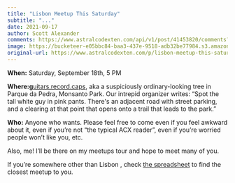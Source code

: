 ```yaml
---
title: "Lisbon Meetup This Saturday"
subtitle: "..."
date: 2021-09-17
author: Scott Alexander
comments: https://www.astralcodexten.com/api/v1/post/41453820/comments?&all_comments=true
image: https://bucketeer-e05bbc84-baa3-437e-9518-adb32be77984.s3.amazonaws.com/public/images/b5267c5f-f301-40b0-89bb-72637543fa39_282x178.jpeg
original-url: https://www.astralcodexten.com/p/lisbon-meetup-this-saturday
---
```

**When:** Saturday, September 18th, 5 PM

**Where:[g](https://what3words.com/guitars.record.caps)**[uitars.record.caps](https://what3words.com/guitars.record.caps), aka a suspiciously ordinary-looking tree in Parque da Pedra, Monsanto Park. Our intrepid organizer writes: “Spot the tall white guy in pink pants. There's an adjacent road with street parking, and a clearing at that point that opens onto a trail that leads to the park.”

**Who:** Anyone who wants. Please feel free to come even if you feel awkward about it, even if you’re not “the typical ACX reader”, even if you’re worried people won’t like you, etc.

Also, me! I’ll be there on my meetups tour and hope to meet many of you.

If you’re somewhere other than Lisbon , check [the spreadsheet](https://docs.google.com/spreadsheets/d/e/2PACX-1vTsSMKpBkT5y4yOIcUYqKGzuyZ7jdZTKSrp-bASqY6Y5VV0ta6_hNwVWWMI2wQDzj21TaA4lMS-KSio/pubhtml) to find the closest meetup to you.
